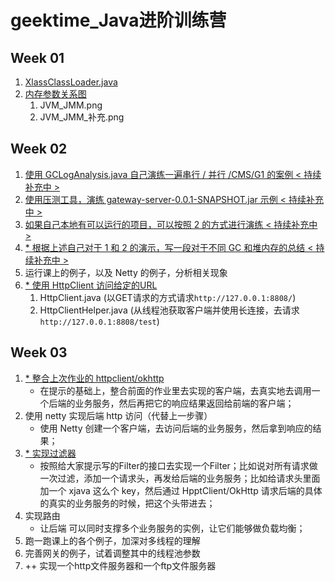 # geektime_Java进阶训练营

## Week 01

1. [XlassClassLoader.java](https://github.com/J-doIt/geektime_java_tc/blob/main/k-jvm/src/main/java/org/kayla/jvm/XlassClassLoader.java)
2. [内存参数关系图](https://github.com/J-doIt/geektime_java_tc/tree/main/resources/week01)
   1.  JVM_JMM.png
   2.  JVM_JMM_补充.png

## Week 02

1. [ 使用 GCLogAnalysis.java 自己演练一遍串行 / 并行 /CMS/G1 的案例 < 持续补充中 >  ](https://github.com/J-doIt/geektime_java_tc/blob/main/resources/week02/Week02%E4%BD%9C%E4%B8%9A-1.md)
2. [ 使用压测工具，演练 gateway-server-0.0.1-SNAPSHOT.jar 示例 < 持续补充中 > ](https://github.com/J-doIt/geektime_java_tc/blob/main/resources/week02/Week02%E4%BD%9C%E4%B8%9A-2.md)
3. [ 如果自己本地有可以运行的项目，可以按照 2 的方式进行演练 < 持续补充中 > ](https://github.com/J-doIt/geektime_java_tc/blob/main/resources/week02/Week02%E4%BD%9C%E4%B8%9A-3.md)
4. [ * 根据上述自己对于 1 和 2 的演示，写一段对于不同 GC 和堆内存的总结 < 持续补充中 > ](https://github.com/J-doIt/geektime_java_tc/blob/main/resources/week02/Week02%E4%BD%9C%E4%B8%9A-4.md)
5. 运行课上的例子，以及 Netty 的例子，分析相关现象
6. [ * 使用 HttpClient 访问给定的URL ](https://github.com/J-doIt/geektime_java_tc/tree/main/k-nio/src/main/java/org/kayla/nio/httpclient/client)
   1.  HttpClient.java (以GET请求的方式请求`http://127.0.0.1:8808/`)
   2.  HttpClientHelper.java (从线程池获取客户端并使用长连接，去请求`http://127.0.0.1:8808/test`)

## Week 03
1. [ * 整合上次作业的 httpclient/okhttp ]()
   - 在提示的基础上，整合前面的作业里去实现的客户端，去真实地去调用一个后端的业务服务，然后再把它的响应结果返回给前端的客户端；
2. 使用 netty 实现后端 http 访问（代替上一步骤）
   - 使用 Netty 创建一个客户端，去访问后端的业务服务，然后拿到响应的结果；
3. [ * 实现过滤器 ](https://github.com/J-doIt/geektime_java_tc/blob/main/k-nio-02/src/main/java/org/kayla/gateway/NettyServerApplication.java)
   - 按照给大家提示写的Filter的接口去实现一个Filter；比如说对所有请求做一次过滤，添加一个请求头，再发给后端的业务服务；比如给请求头里面加一个 xjava 这么个 key，然后通过 HpptClient/OkHttp 请求后端的具体的真实的业务服务的时候，把这个头带进去；
4. 实现路由
   - 让后端 可以同时支撑多个业务服务的实例，让它们能够做负载均衡；
5. 跑一跑课上的各个例子，加深对多线程的理解
6. 完善网关的例子，试着调整其中的线程池参数
7. ++ 实现一个http文件服务器和一个ftp文件服务器